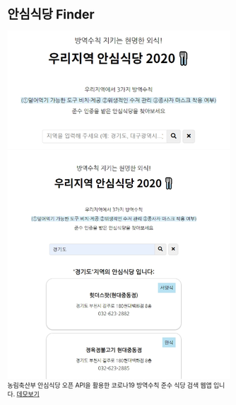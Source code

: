 # 안심식당 Finder

![Demo Img Main](images/restaurantmain.jpg)
![Demo Img Main](images/restaurant.jpg)
농림축산부 안심식당 오픈 API을 활용한 코로나19 방역수칙 준수 식당 검색 웹앱 입니다.
[데모보기](https://eungyeongcha.github.io/safe-restaurant-finder/)
